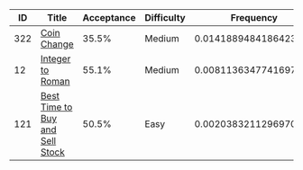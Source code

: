 |ID|Title|Acceptance|Difficulty|Frequency|
|----|-----|----|---|---|
|322|[Coin Change]( https://leetcode.com/problems/coin-change)|35.5%|Medium|0.014188948418642346|
|12|[Integer to Roman]( https://leetcode.com/problems/integer-to-roman)|55.1%|Medium|0.008113634774169721|
|121|[Best Time to Buy and Sell Stock]( https://leetcode.com/problems/best-time-to-buy-and-sell-stock)|50.5%|Easy|0.0020383211296970956|
